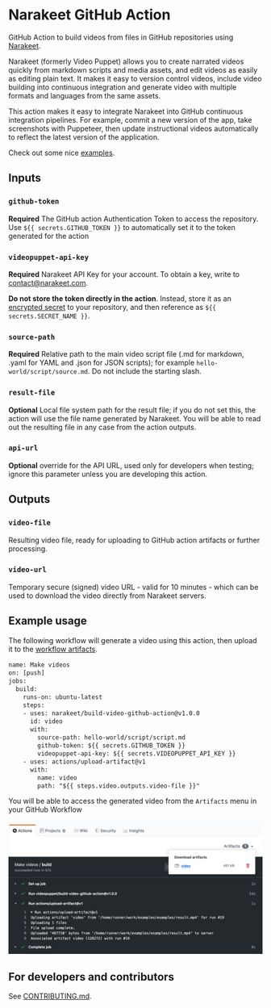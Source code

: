 # Narakeet GitHub Action 

GitHub Action to build videos from files in GitHub repositories using [Narakeet](https://www.narakeet.com). 

Narakeet (formerly Video Puppet) allows you to create narrated videos quickly from markdown scripts and media assets, and edit videos as easily as editing plain text. It makes it easy to version control videos, include video building into continuous integration and generate video with multiple formats and languages from the same assets.

This action makes it easy to integrate Narakeet into GitHub continuous integration pipelines. For example, commit a new version of the app, take screenshots with Puppeteer, then update instructional videos automatically to reflect the latest version of the application.

Check out some nice [examples](https://github.com/narakeet/examples).

## Inputs

### `github-token`

**Required** The GitHub action Authentication Token to access the repository. Use `${{ secrets.GITHUB_TOKEN }}` to automatically set it to the token generated for the action

### `videopuppet-api-key`
   
**Required** Narakeet API Key for your account. To obtain a key, write to <contact@narakeet.com>. 

**Do not store the token directly in the action**. Instead, store it as an [encrypted secret](https://help.github.com/en/actions/automating-your-workflow-with-github-actions/creating-and-using-encrypted-secrets) to your repository, and then reference as `${{ secrets.SECRET_NAME }}`.

### `source-path`

**Required** Relative path to the main video script file (.md for markdown, .yaml for YAML and .json for JSON scripts); for example `hello-world/script/source.md`. Do not include the starting slash.

### `result-file`

**Optional** Local file system path for the result file; if you do not set this, the action will use the file name generated by Narakeet. You will be able to read out the resulting file in any case from the action outputs.

### `api-url`

**Optional** override for the API URL, used only for developers when testing; ignore this parameter unless you are developing this action.

## Outputs

### `video-file`

Resulting video file, ready for uploading to GitHub action artifacts or further processing.

### `video-url`

Temporary secure (signed) video URL - valid for 10 minutes - which can be used to download the video directly from Narakeet servers. 

## Example usage

The following workflow will generate a video using this action, then upload it to the [workflow artifacts](https://help.github.com/en/actions/automating-your-workflow-with-github-actions/persisting-workflow-data-using-artifacts).

```
name: Make videos
on: [push]
jobs:
  build:
    runs-on: ubuntu-latest
    steps:
    - uses: narakeet/build-video-github-action@v1.0.0
      id: video
      with:
        source-path: hello-world/script/script.md
        github-token: ${{ secrets.GITHUB_TOKEN }}
        videopuppet-api-key: ${{ secrets.VIDEOPUPPET_API_KEY }}
    - uses: actions/upload-artifact@v1
      with:
        name: video
        path: "${{ steps.video.outputs.video-file }}"
```

You will be able to access the generated video from the `Artifacts` menu in your GitHub Workflow

![](images/artifact.png)

## For developers and contributors

See [CONTRIBUTING.md](CONTRIBUTING.md).
